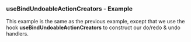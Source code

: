 ### useBindUndoableActionCreators - Example

This example is the same as the previous example, except that we use the hook **useBindUndoableActionCreators** to construct our do/redo & undo handlers.
